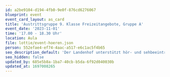 ```yaml
---
id: a2be9104-d194-4fb0-9e0f-876cd6276067
blueprint: event
event_card_layout: as_card
title: 'Austrittsgruppe 9. Klasse Freizeitangebote, Gruppe A'
event_date: '2023-11-01'
time: '17.00 - 18.30 Uhr'
location: Aula
file: lottie/event-hoeren.json
person: 552efae4-ef74-4aac-a517-e6c1ac5f4b65
seo_description_default: 'Der Landenhof unterstützt hör- und sehbeeinträchtigte Kinder & Jugendliche in ihrem selbstbestimmten Leben durch Förderung ihrer Fähigkeiten & Entwicklung'
seo_hidden: false
updated_by: 685e5b8a-1ba7-40cb-b5da-6f92d040030b
updated_at: 1697008265
---
```

